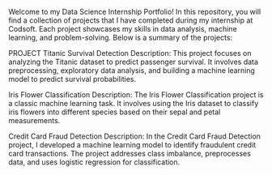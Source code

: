 Welcome to my Data Science Internship Portfolio! In this repository, you will find a collection of projects that I have completed during my internship at Codsoft. Each project showcases my skills in data analysis, machine learning, and problem-solving. Below is a summary of the projects:

PROJECT
Titanic Survival Detection Description: This project focuses on analyzing the Titanic dataset to predict passenger survival. It involves data preprocessing, exploratory data analysis, and building a machine learning model to predict survival probabilities.

Iris Flower Classification Description: The Iris Flower Classification project is a classic machine learning task. It involves using the Iris dataset to classify iris flowers into different species based on their sepal and petal measurements.

Credit Card Fraud Detection Description: In the Credit Card Fraud Detection project, I developed a machine learning model to identify fraudulent credit card transactions. The project addresses class imbalance, preprocesses data, and uses logistic regression for classification.
